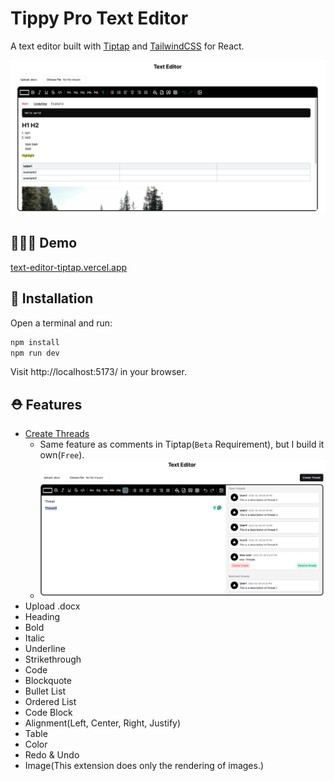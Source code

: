 # Tippy Pro Text Editor

A text editor built with [Tiptap](https://tiptap.dev/) and [TailwindCSS](https://tailwindcss.com/) for React.

![img.png](src/assets/img.png)

## 🧑🏻‍💻 Demo
[text-editor-tiptap.vercel.app](https://text-editor-tiptap.vercel.app/)

## 🚀 Installation
Open a terminal and run:
```bash
npm install
npm run dev
```
Visit http://localhost:5173/ in your browser.

## ⛑️ Features

- [Create Threads](https://tiptap.dev/docs/editor/comments/introduction)
  - Same feature as comments in Tiptap(`Beta` Requirement), but I build it own(`Free`).
  - ![img.png](src/assets/thread.png)
- Upload .docx 
- Heading
- Bold
- Italic
- Underline
- Strikethrough
- Code
- Blockquote
- Bullet List
- Ordered List
- Code Block
- Alignment(Left, Center, Right, Justify)
- Table
- Color
- Redo & Undo
- Image(This extension does only the rendering of images.)



